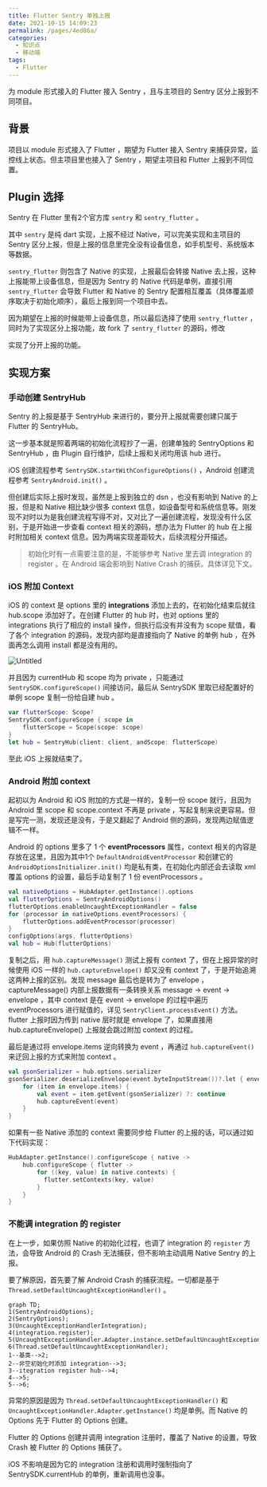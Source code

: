 ```yaml
---
title: Flutter Sentry 单独上报
date: 2021-10-15 14:09:23
permalink: /pages/4ed86a/
categories:
  - 知识点
  - 移动端
tags:
  - Flutter
---
```

为 module 形式接入的 Flutter 接入 Sentry ，且与主项目的 Sentry 区分上报到不同项目。

<!-- more -->

## 背景

项目以 module 形式接入了 Flutter ，期望为 Flutter 接入 Sentry 来捕获异常，监控线上状态。但主项目里也接入了 Sentry ，期望主项目和 Flutter 上报到不同位置。

## Plugin 选择

Sentry 在 Flutter 里有2个官方库 `sentry` 和 `sentry_flutter` 。

其中 `sentry` 是纯 dart 实现，上报不经过 Native，可以完美实现和主项目的 Sentry 区分上报，但是上报的信息里完全没有设备信息，如手机型号、系统版本等数据。

`sentry_flutter` 则包含了 Native 的实现，上报最后会转接 Native 去上报，这种上报能带上设备信息，但是因为 Sentry 的 Native 代码是单例，直接引用 `sentry_flutter` 会导致 Flutter 和 Native 的 Sentry 配置相互覆盖（具体覆盖顺序取决于初始化顺序），最后上报到同一个项目中去。

因为期望在上报的时候能带上设备信息，所以最后选择了使用 `sentry_flutter` ，同时为了实现区分上报功能，故 fork 了 `sentry_flutter` 的源码，修改

实现了分开上报的功能。

## 实现方案

### 手动创建 SentryHub

Sentry 的上报是基于 SentryHub 来进行的，要分开上报就需要创建只属于 Flutter 的 SentryHub。

这一步基本就是照着两端的初始化流程抄了一遍，创建单独的 SentryOptions 和 SentryHub ，由 Plugin 自行维护，后续上报和关闭均用该 hub 进行。

iOS 创建流程参考 `SentrySDK.startWithConfigureOptions()` ，Android 创建流程参考 `SentryAndroid.init()` 。

但创建后实际上报时发现，虽然是上报到独立的 dsn ，也没有影响到 Native 的上报，但是和 Native 相比缺少很多 context 信息，如设备型号和系统信息等。刚发现不对时以为是我创建流程写得不对，又对比了一遍创建流程，发现没有什么区别，于是开始进一步查看 context 相关的源码，想办法为 Flutter 的 hub 在上报时附加相关 context 信息。因为两端实现差距较大，后续流程分开描述。

> 初始化时有一点需要注意的是，不能够参考 Native 里去调 integration 的 register 。在 Android 端会影响到 Native Crash 的捕获。具体详见下文。

### iOS 附加 Context

iOS 的 context 是 options 里的 **integrations** 添加上去的，在初始化结束后就往 hub.scope 添加好了。在创建 Flutter 的 hub 时，也对 options 里的 integrations 执行了相应的 install 操作，但执行后没有并没有为 scope 赋值，看了各个 integration 的源码，发现内部均是直接指向了 Native 的单例 hub ，在外面再怎么调用 install 都是没有用的。

![Untitled](https://illusion-blog.oss-cn-beijing.aliyuncs.com/img/202110151418114.png)

并且因为 currentHub 和 scope 均为 private ，只能通过 `SentrySDK.configureScope()` 间接访问，最后从 SentrySDK 里取已经配置好的单例 scope 复制一份给自建 hub 。

``` swift
var flutterScope: Scope?
SentrySDK.configureScope { scope in
    flutterScope = Scope(scope: scope)
}
let hub = SentryHub(client: client, andScope: flutterScope)
```

至此 iOS 上报就结束了。

### Android 附加 context

起初以为 Android 和 iOS 附加的方式是一样的，复制一份 scope 就行，且因为 Android 里 scope 和 scope.context 不再是 private ，写起复制来说更容易。但是写完一测，发现还是没有，于是又翻起了 Android 侧的源码，发现两边赋值逻辑不一样。

Android 的 options 里多了 1 个 **eventProcessors** 属性，context 相关的内容是存放在这里，且因为其中1个 `DefaultAndroidEventProcessor` 和创建它的 `AndroidOptionsInitializer.init()` 均是私有类，在初始化内部还会去读取 xml 覆盖 options 的设置，最后手动复制了 1 份 eventProcessors 。

``` kotlin
val nativeOptions = HubAdapter.getInstance().options
val flutterOptions = SentryAndroidOptions()
flutterOptions.enableUncaughtExceptionHandler = false
for (processor in nativeOptions.eventProcessors) {
    flutterOptions.addEventProcessor(processor)
}
configOptions(args, flutterOptions)
val hub = Hub(flutterOptions)
```

复制之后，用 `hub.captureMessage()` 测试上报有 context 了，但在上报异常的时候使用 iOS 一样的 `hub.captureEnvelope()` 却又没有 context 了，于是开始追溯这两种上报的区别。发现 message 最后也是转为了 envelope ， captureMessage() 内部上报数据有一条转换关系 message → event → envelope ，其中 context 是在 event → envelope 的过程中遍历 eventProcessors 进行赋值的，详见 `SentryClient.processEvent()` 方法。 flutter 上报时因为传到 native 层时就是 envelope 了，如果直接用 hub.captureEnvelope() 上报就会跳过附加 context 的过程。

最后是通过将 envelope.items 逆向转换为 event ，再通过 `hub.captureEvent()` 来迂回上报的方式来附加 context 。

``` kotlin
val gsonSerializer = hub.options.serializer
gsonSerializer.deserializeEnvelope(event.byteInputStream())?.let { envelope ->
    for (item in envelope.items) {
        val event = item.getEvent(gsonSerializer) ?: continue
        hub.captureEvent(event)
    }
}
```

如果有一些 Native 添加的 context 需要同步给 Flutter 的上报的话，可以通过如下代码实现：

``` kotlin
HubAdapter.getInstance().configureScope { native ->
    hub.configureScope { flutter ->
        for ((key, value) in native.contexts) {
          flutter.setContexts(key, value)
        }
    }
}
```

### 不能调 integration 的 register

在上一步，如果仿照 Native 的初始化过程，也调了 integration 的 `register` 方法，会导致 Android 的 Crash 无法捕获，但不影响主动调用 Native Sentry 的上报。

要了解原因，首先要了解 Android Crash 的捕获流程。一切都是基于 `Thread.setDefaultUncaughtExceptionHandler()` 。

```mermaid
graph TD;
1(SentryAndroidOptions);
2(SentryOptions);
3(UncaughtExceptionHandlerIntegration);
4(integration.register);
5(UncaughtExceptionHandler.Adapter.instance.setDefaultUncaughtExceptionHandler);
6(Thread.setDefaultUncaughtExceptionHandler);
1--基类-->2;
2--非空初始化时添加 integration-->3;
3--itegration register hub-->4;
4-->5;
5-->6;
```

异常的原因是因为 `Thread.setDefaultUncaughtExceptionHandler()` 和 `UncaughtExceptionHandler.Adapter.getInstance()` 均是单例。而 Native 的 Options 先于 Flutter 的 Options 创建。

Flutter 的 Options 创建并调用 integration 注册时，覆盖了 Native 的设置，导致 Crash 被 Flutter 的 Options 捕获了。

iOS 不影响是因为它的 integration 注册和调用时强制指向了 SentrySDK.currentHub 的单例，重新调用也没事。

